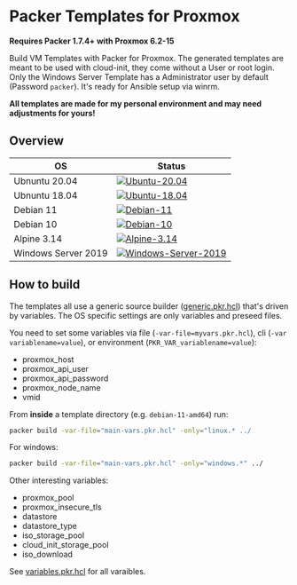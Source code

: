 # Packer Templates for Proxmox

**Requires Packer 1.7.4+ with Proxmox 6.2-15**

Build VM Templates with Packer for Proxmox. The generated templates are meant to be used with cloud-init, they come without a User or root login.  
Only the Windows Server Template has a Administrator user by default (Password `packer`). It's ready for Ansible setup via winrm.

**All templates are made for my personal environment and may need adjustments for yours!**

## Overview

| OS                  | Status                                                                                                                                                                                                                           |
| ------------------- | -------------------------------------------------------------------------------------------------------------------------------------------------------------------------------------------------------------------------------- |
| Ubnuntu 20.04       | [![Ubuntu-20.04](https://github.com/Pumba98/proxmox-packer-templates/actions/workflows/ubuntu-20.04.yml/badge.svg)](https://github.com/Pumba98/proxmox-packer-templates/actions/workflows/ubuntu-20.04.yml)                      |
| Ubnuntu 18.04       | [![Ubuntu-18.04](https://github.com/Pumba98/proxmox-packer-templates/actions/workflows/ubuntu-18.04.yml/badge.svg)](https://github.com/Pumba98/proxmox-packer-templates/actions/workflows/ubuntu-18.04.yml)                      |
| Debian 11           | [![Debian-11](https://github.com/Pumba98/proxmox-packer-templates/actions/workflows/debian-11.yml/badge.svg)](https://github.com/Pumba98/proxmox-packer-templates/actions/workflows/debian-11.yml)                               |
| Debian 10           | [![Debian-10](https://github.com/Pumba98/proxmox-packer-templates/actions/workflows/debian-10.yml/badge.svg)](https://github.com/Pumba98/proxmox-packer-templates/actions/workflows/debian-10.yml)                               |
| Alpine 3.14         | [![Alpine-3.14](https://github.com/Pumba98/proxmox-packer-templates/actions/workflows/alpine-3.14.yml/badge.svg)](https://github.com/Pumba98/proxmox-packer-templates/actions/workflows/alpine-3.14.yml)                         |
| Windows Server 2019 | [![Windows-Server-2019](https://github.com/Pumba98/proxmox-packer-templates/actions/workflows/windows-server-2019.yml/badge.svg)](https://github.com/Pumba98/proxmox-packer-templates/actions/workflows/windows-server-2019.yml) |

## How to build

The templates all use a generic source builder ([generic.pkr.hcl](./generic.pkr.hcl)) that's driven by variables. The OS specific settings are only variables and preseed files.

You need to set some variables via file (`-var-file=myvars.pkr.hcl`), cli (`-var variablename=value`), or environment (`PKR_VAR_variablename=value`):
- proxmox_host
- proxmox_api_user
- proxmox_api_password
- proxmox_node_name
- vmid

From **inside** a template directory (e.g. `debian-11-amd64`) run:

```sh
packer build -var-file="main-vars.pkr.hcl" -only="linux.* ../
```

For windows:
```sh
packer build -var-file="main-vars.pkr.hcl" -only="windows.*" ../
```

Other interesting variables:
- proxmox_pool
- proxmox_insecure_tls
- datastore
- datastore_type
- iso_storage_pool
- cloud_init_storage_pool
- iso_download

See [variables.pkr.hcl](./variables.pkr.hcl) for all varaibles.
